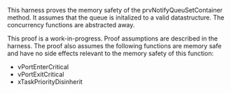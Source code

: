 This harness proves the memory safety of the prvNotifyQueuSetContainer method.
It assumes that the queue is initalized to a valid datastructure.
The concurrency functions are abstracted away.

This proof is a work-in-progress.  Proof assumptions are described in
the harness.  The proof also assumes the following functions are
memory safe and have no side effects relevant to the memory safety of
this function:

* vPortEnterCritical
* vPortExitCritical
* xTaskPriorityDisinherit
